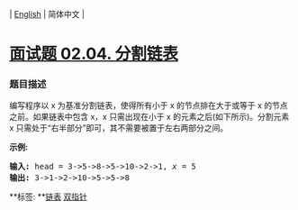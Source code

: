 | [English](README_EN.md) | 简体中文 |

# [面试题 02.04. 分割链表](https://leetcode-cn.com/problems/partition-list-lcci)
 ### 题目描述
<p>编写程序以 x 为基准分割链表，使得所有小于 x 的节点排在大于或等于 x 的节点之前。如果链表中包含 x，x 只需出现在小于 x 的元素之后(如下所示)。分割元素 x 只需处于&ldquo;右半部分&rdquo;即可，其不需要被置于左右两部分之间。</p>

<p><strong>示例:</strong></p>

<pre><strong>输入:</strong> head = 3-&gt;5-&gt;8-&gt;5-&gt;10-&gt;2-&gt;1, <em>x</em> = 5
<strong>输出:</strong> 3-&gt;1-&gt;2-&gt;10-&gt;5-&gt;5-&gt;8
</pre>

**标签:	**[链表](https://leetcode-cn.com/tag/linked-list) [双指针](https://leetcode-cn.com/tag/two-pointers) 